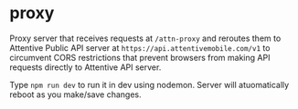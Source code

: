 # proxy
 
Proxy server that receives requests at `/attn-proxy` and reroutes them to Attentive Public API server at `https://api.attentivemobile.com/v1` to circumvent CORS restrictions that prevent browsers from making API requests directly to Attentive API server.

Type `npm run dev` to run it in dev using nodemon. Server will atuomatically reboot as you make/save changes.